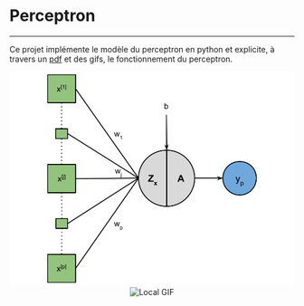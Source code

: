 # Perceptron
***
Ce projet implémente le modèle du perceptron en python et explicite, à travers un [pdf](./Documentation/Perceptron.pdf) et des gifs, le fonctionnement du perceptron.

<div style="text-align: center;">
    <img src="./Illustration/Perceptron.png" alt="Local Image" width="1080">
</div>

<div style="text-align: center;">
    <img src="./Plots/Train-Perceptron-(Sigmoid-LogLoss).gif" alt="Local GIF" width="1080">
</div>
